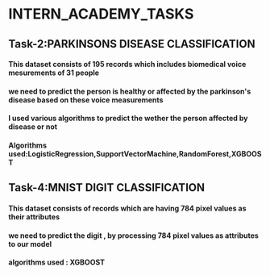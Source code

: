 # INTERN_ACADEMY_TASKS

## Task-2:PARKINSONS DISEASE CLASSIFICATION

#### This dataset consists of 195 records which includes biomedical voice mesurements of 31 people

#### we need to predict the person is healthy or affected by the parkinson's disease based on these voice measurements

#### I used various algorithms to predict the wether the person affected by disease or not 

#### Algorithms used:LogisticRegression,SupportVectorMachine,RandomForest,XGBOOST


## Task-4:MNIST DIGIT CLASSIFICATION

#### This dataset consists of records which are having 784 pixel values as their attributes

#### we need to predict the digit , by processing 784 pixel values as attributes to our model

#### algorithms used : XGBOOST

